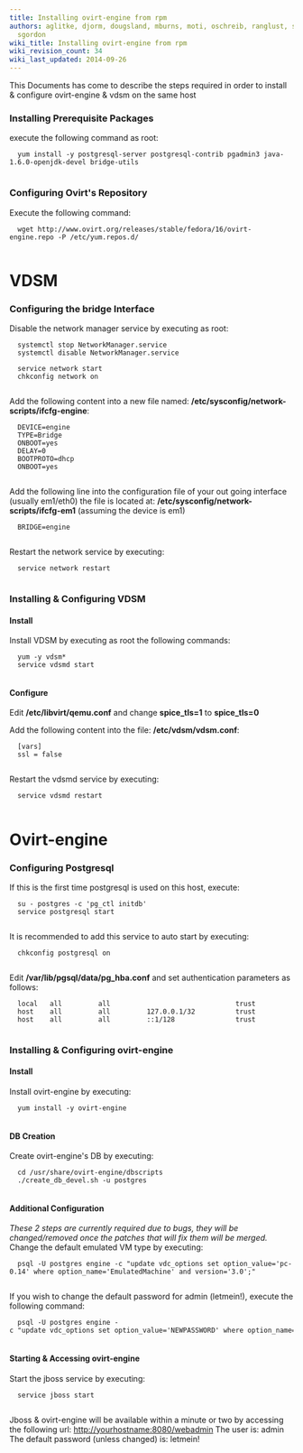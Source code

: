 ```yaml
---
title: Installing ovirt-engine from rpm
authors: aglitke, djorm, dougsland, mburns, moti, oschreib, ranglust, sandrobonazzola,
  sgordon
wiki_title: Installing ovirt-engine from rpm
wiki_revision_count: 34
wiki_last_updated: 2014-09-26
---
```


This Documents has come to describe the steps required in order to install & configure ovirt-engine & vdsm on the same host

### Installing Prerequisite Packages

execute the following command as root:

      yum install -y postgresql-server postgresql-contrib pgadmin3 java-1.6.0-openjdk-devel bridge-utils
       

### Configuring Ovirt's Repository

Execute the following command:

      wget http://www.ovirt.org/releases/stable/fedora/16/ovirt-engine.repo -P /etc/yum.repos.d/
       

# VDSM

### Configuring the bridge Interface

Disable the network manager service by executing as root:

      systemctl stop NetworkManager.service
      systemctl disable NetworkManager.service

      service network start
      chkconfig network on
       

Add the following content into a new file named: **/etc/sysconfig/network-scripts/ifcfg-engine**:

      DEVICE=engine
      TYPE=Bridge
      ONBOOT=yes
      DELAY=0
      BOOTPROTO=dhcp
      ONBOOT=yes
       

Add the following line into the configuration file of your out going interface (usually em1/eth0) the file is located at: **/etc/sysconfig/network-scripts/ifcfg-em1** (assuming the device is em1)

      BRIDGE=engine
       

Restart the network service by executing:

      service network restart
       

### Installing & Configuring VDSM

#### Install

Install VDSM by executing as root the following commands:

      yum -y vdsm*
      service vdsmd start
       

#### Configure

Edit **/etc/libvirt/qemu.conf** and change **spice_tls=1** to **spice_tls=0**

Add the following content into the file: **/etc/vdsm/vdsm.conf**:

      [vars]
      ssl = false
       

Restart the vdsmd service by executing:

      service vdsmd restart
       

# Ovirt-engine

### Configuring Postgresql

If this is the first time postgresql is used on this host, execute:

      su - postgres -c 'pg_ctl initdb'
      service postgresql start
       

It is recommended to add this service to auto start by executing:

      chkconfig postgresql on
       

Edit **/var/lib/pgsql/data/pg_hba.conf** and set authentication parameters as follows:

      local   all         all                               trust
      host    all         all         127.0.0.1/32          trust
      host    all         all         ::1/128               trust
       

### Installing & Configuring ovirt-engine

#### Install

Install ovirt-engine by executing:

      yum install -y ovirt-engine
       

#### DB Creation

Create ovirt-engine's DB by executing:

      cd /usr/share/ovirt-engine/dbscripts
      ./create_db_devel.sh -u postgres
       

#### Additional Configuration

*These 2 steps are currently required due to bugs, they will be changed/removed once the patches that will fix them will be merged.*
Change the default emulated VM type by executing:

      psql -U postgres engine -c "update vdc_options set option_value='pc-0.14' where option_name='EmulatedMachine' and version='3.0';"
       

If you wish to change the default password for admin (letmein!), execute the following command:

      psql -U postgres engine -c "update vdc_options set option_value='NEWPASSWORD' where option_name='AdminPassword';"
       

#### Starting & Accessing ovirt-engine

Start the jboss service by executing:

      service jboss start
       

Jboss & ovirt-engine will be available within a minute or two by accessing the following url: <http://yourhostname:8080/webadmin>
The user is: admin
The default password (unless changed) is: letmein!
